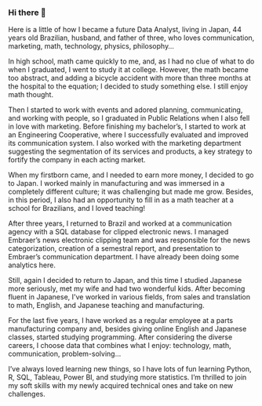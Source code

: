 ### Hi there 👋

Here is a little of how I became a future Data Analyst, living in Japan, 44 years old Brazilian, husband, and father of three, who loves communication, marketing, math, technology, physics, philosophy…

In high school, math came quickly to me, and, as I had no clue of what to do when I graduated, I went to study it at college. However, the math became too abstract, and adding a bicycle accident with more than three months at the hospital to the equation; I decided to study something else. I still enjoy math thought.

Then I started to work with events and adored planning, communicating, and working with people, so I graduated in Public Relations when I also fell in love with marketing. Before finishing my bachelor’s, I started to work at an Engineering Cooperative, where I successfully evaluated and improved its communication system. I also worked with the marketing department suggesting the segmentation of its services and products, a key strategy to fortify the company in each acting market.

When my firstborn came, and I needed to earn more money, I decided to go to Japan. I worked mainly in manufacturing and was immersed in a completely different culture; it was challenging but made me grow. Besides, in this period, I also had an opportunity to fill in as a math teacher at a school for Brazilians, and I loved teaching!

After three years, I returned to Brazil and worked at a communication agency with a SQL database for clipped electronic news. I managed Embraer’s news electronic clipping team and was responsible for the news categorization, creation of a semestral report, and presentation to Embraer’s communication department. I have already been doing some analytics here.

Still, again I decided to return to Japan, and this time I studied Japanese more seriously, met my wife and had two wonderful kids. After becoming fluent in Japanese, I've worked in various fields, from sales and translation to math, English, and Japanese teaching and manufacturing.

For the last five years, I have worked as a regular employee at a parts manufacturing company and, besides giving online English and Japanese classes, started studying programming. After considering the diverse careers, I choose data that combines what I enjoy: technology, math, communication, problem-solving…

I’ve always loved learning new things, so I have lots of fun learning Python, R, SQL, Tableau, Power BI, and studying more statistics.
I’m thrilled to join my soft skills with my newly acquired technical ones and take on new challenges.
